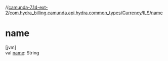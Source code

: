//[camunda-7.14-ext-2](../../../../index.md)/[com.hydra_billing.camunda.api.hydra.common_types](../../index.md)/[Currency](../index.md)/[ILS](index.md)/[name](name.md)

# name

[jvm]\
val [name](name.md): String
